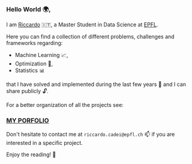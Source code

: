 ### Hello World :earth_africa:,
I am [Riccardo](https://www.riccardocadei.com/) :it:, a Master Student in Data Science at [EPFL](https://www.epfl.ch/education/master/programs/data-science/).

Here you can find a collection of different problems, challenges and frameworks regarding:
- Machine Learning :chart_with_upwards_trend:, 
- Optimization :dart:,
- Statistics :bar_chart:

that I have solved and implemented during the last few years :calendar: and I can share publicly :unlock:.

For a better organization of all the projects see: 
### [MY PORFOLIO](https://www.riccardocadei.com/projects/)

Don't hesitate to contact me at `riccardo.cadei@epfl.ch` :mailbox: if you are interested in a specific project. 


Enjoy the reading! :book:

<!--
**riccardocadei/riccardocadei** is a ✨ _special_ ✨ repository because its `README.md` (this file) appears on your GitHub profile.

Here are some ideas to get you started:

- 🔭 I’m currently working on ...
- 🌱 I’m currently learning ...
- 👯 I’m looking to collaborate on ...
- 🤔 I’m looking for help with ...
- 💬 Ask me about ...
- 📫 How to reach me: ...
- 😄 Pronouns: ...
- ⚡ Fun fact: ...
-->
